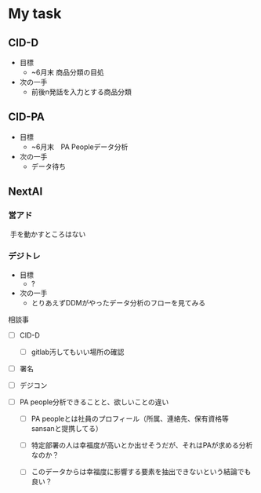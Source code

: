 # My task

## CID-D

- 目標
  - ~6月末 商品分類の目処
- 次の一手
  - 前後n発話を入力とする商品分類

## CID-PA 

-  目標
   -  ~6月末　PA Peopleデータ分析
-  次の一手
   -  データ待ち

## NextAI

### 営アド

​		手を動かすところはない

### デジトレ

- 目標
  - ?
- 次の一手
  - とりあえずDDMがやったデータ分析のフローを見てみる



相談事

- [ ] CID-D
  - [ ] gitlab汚してもいい場所の確認
- [ ] 署名
- [ ] デジコン





- [ ] PA people分析できることと、欲しいことの違い
  - [ ] PA peopleとは社員のプロフィール（所属、連絡先、保有資格等　sansanと提携してる）
  - [ ] 特定部署の人は幸福度が高いとか出せそうだが、それはPAが求める分析なのか？
  - [ ] このデータからは幸福度に影響する要素を抽出できないという結論でも良い？



